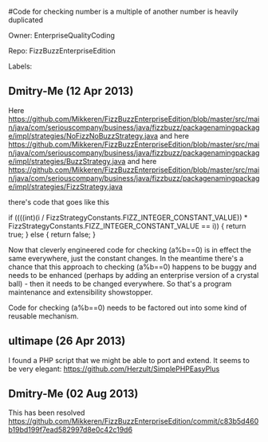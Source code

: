 #Code for checking number is a multiple of another number is heavily duplicated

Owner: EnterpriseQualityCoding

Repo: FizzBuzzEnterpriseEdition

Labels: 

## Dmitry-Me (12 Apr 2013)

Here https://github.com/Mikkeren/FizzBuzzEnterpriseEdition/blob/master/src/main/java/com/seriouscompany/business/java/fizzbuzz/packagenamingpackage/impl/strategies/NoFizzNoBuzzStrategy.java and here https://github.com/Mikkeren/FizzBuzzEnterpriseEdition/blob/master/src/main/java/com/seriouscompany/business/java/fizzbuzz/packagenamingpackage/impl/strategies/BuzzStrategy.java and here https://github.com/Mikkeren/FizzBuzzEnterpriseEdition/blob/master/src/main/java/com/seriouscompany/business/java/fizzbuzz/packagenamingpackage/impl/strategies/FizzStrategy.java

there's code that goes like this

if ((((int)(i / FizzStrategyConstants.FIZZ_INTEGER_CONSTANT_VALUE)) \* FizzStrategyConstants.FIZZ_INTEGER_CONSTANT_VALUE == i)) {
   return true;
} else {
   return false;
}

Now that cleverly engineered code for checking (a%b==0) is in effect the same everywhere, just the constant changes. In the meantime there's a chance that this approach to checking (a%b==0) happens to be buggy and needs to be enhanced (perhaps by adding an enterprise version of a crystal ball) - then it needs to be changed everywhere. So that's a program maintenance and extensibility showstopper.

Code for checking (a%b==0) needs to be factored out into some kind of reusable mechanism.


## ultimape (26 Apr 2013)

I found a PHP script that we might be able to port and extend. It seems to be very elegant: https://github.com/Herzult/SimplePHPEasyPlus


## Dmitry-Me (02 Aug 2013)

This has been resolved https://github.com/Mikkeren/FizzBuzzEnterpriseEdition/commit/c83b5d460b19bd199f7ead582997d8e0c42c19d6


